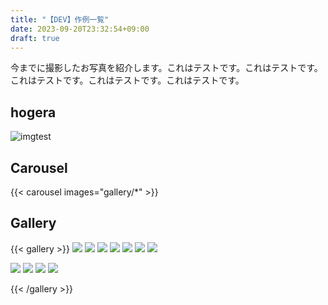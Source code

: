 ```yaml
---
title: "【DEV】作例一覧"
date: 2023-09-20T23:32:54+09:00
draft: true
---
```


今までに撮影したお写真を紹介します。これはテストです。これはテストです。これはテストです。これはテストです。これはテストです。


## hogera

![imgtest](https://img.t98.info/cp/04.jpg)

## Carousel

{{< carousel images="gallery/*" >}}

## Gallery

{{< gallery >}}
  <img src="gallery/01.jpg" class="grid-w50 md:grid-w33 xl:grid-w25" />
  <img src="gallery/05.jpg" class="grid-w50 md:grid-w33 xl:grid-w25" />
  <img src="gallery/02.jpg" class="grid-w50 md:grid-w33 xl:grid-w25" />
  <img src="gallery/03.jpg" class="grid-w50 md:grid-w33 xl:grid-w25" />
  <img src="gallery/04.jpg" class="grid-w50 md:grid-w33 xl:grid-w25" />
    <img src="gallery/03.jpg" class="grid-w50 md:grid-w33 xl:grid-w25" />
      <img src="gallery/01.jpg" class="grid-w50 md:grid-w33 xl:grid-w25" />

  <img src="gallery/01.jpg" class="grid-w50 md:grid-w33 xl:grid-w25" />
   <img src="gallery/02.jpg" class="grid-w50 md:grid-w33 xl:grid-w25" />
    <img src="gallery/02.jpg" class="grid-w50 md:grid-w33 xl:grid-w25" />

  <img src="gallery/04.jpg" class="grid-w50 md:grid-w33 xl:grid-w25" />

{{< /gallery >}}

